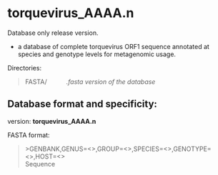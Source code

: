 # <Genus-prefix>torquevirus_AAAA.n

Database only release version. 
-  a database of complete <Genus-prefix>torquevirus ORF1 sequence annotated at species and genotype levels for metagenomic usage.

Directories:   
>FASTA/        &nbsp;&nbsp;&nbsp;&nbsp;&nbsp;&nbsp;&nbsp;&nbsp;&nbsp;&nbsp;*.fasta version of the database*  

## Database format and specificity:  
version: **<Genus-prefix>torquevirus_AAAA.n**  

FASTA format:  
>\>GENBANK,GENUS=<>,GROUP=<>,SPECIES=<>,GENOTYPE=<>,HOST=<>  
>Sequence
